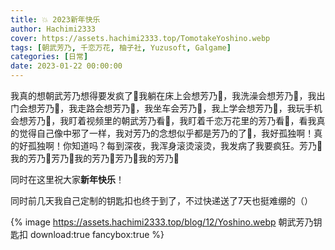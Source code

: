 ```yaml
---
title: 💥 2023新年快乐
author: Hachimi2333
cover: https://assets.hachimi2333.top/TomotakeYoshino.webp
tags: [朝武芳乃, 千恋万花, 柚子社, Yuzusoft, Galgame]
categories: [日常]
date: 2023-01-22 00:00:00
---
```

我真的想朝武芳乃想得要发疯了🤤我躺在床上会想芳乃🤤，我洗澡会想芳乃🤤，我出门会想芳乃🤤，我走路会想芳乃🤤，我坐车会芳乃🤤，我上学会想芳乃🤤，我玩手机会想芳乃🤤，我盯着视频里的朝武芳乃看🤤，我盯着千恋万花里的芳乃看🤤，看我真的觉得自己像中邪了一样，我对芳乃的念想似乎都是芳乃的了🤤，我好孤独啊！真的好孤独啊！你知道吗？每到深夜，我浑身滚烫滚烫，我发病了我要疯狂。芳乃🤤我的芳乃🤤芳乃🤤我的芳乃🤤芳乃🤤我的芳乃🤤

<!-- more -->

同时在这里祝大家**新年快乐**！

同时前几天我自己定制的钥匙扣也终于到了，不过快递送了7天也挺难绷的（）

{% image https://assets.hachimi2333.top/blog/12/Yoshino.webp 朝武芳乃钥匙扣 download:true fancybox:true %}